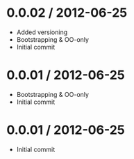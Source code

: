 
0.0.02 / 2012-06-25 
==================

  * Added versioning
  * Bootstrapping & OO-only
  * Initial commit

0.0.01 / 2012-06-25 
==================

  * Bootstrapping & OO-only
  * Initial commit

0.0.01 / 2012-06-25 
==================

  * Initial commit
